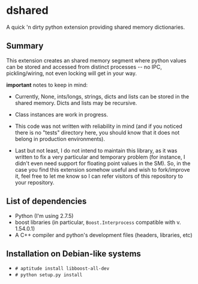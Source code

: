 dshared
=======

A quick 'n dirty python extension providing shared memory dictionaries.

## Summary

This extension creates an shared memory segment where python values can be
stored and accessed from distinct processes -- no IPC, pickling/wiring, not
even locking will get in your way.

**important** notes to keep in mind:

* Currently, None, ints/longs, strings, dicts and lists can be stored in the
  shared memory. Dicts and lists may be recursive.

* Class instances are work in progress.

* This code was not written with reliability in mind (and if you noticed there
  is no "tests" directory here, you should know that it does not belong in
  production environments).

* Last but not least, I do not intend to maintain this library, as it was
  written to fix a very particular and temporary problem (for instance, I
  didn't even need support for floating point values in the SM). So, in the
  case you find this extension somehow useful and wish to fork/improve it,
  feel free to let me know so I can refer visitors of this repository to your
  repository.

## List of dependencies

 * Python (I'm using 2.7.5)
 * boost libraries (in particular, `Boost.Interprocess` compatible with v. 1.54.0.1)
 * A C++ compiler and python's development files (headers, libraries, etc)

## Installation on Debian-like systems
 * `# aptitude install libboost-all-dev`
 * `# python setup.py install`

##
